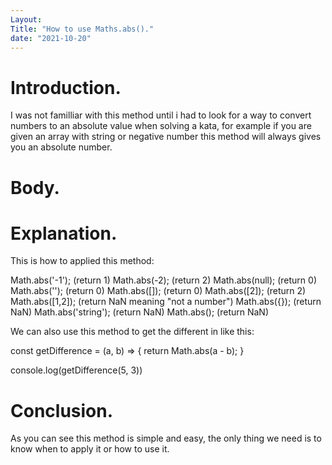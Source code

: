 ```yaml
---
Layout: 
Title: "How to use Maths.abs()."
date: "2021-10-20"
---
```


# Introduction.

I was not familliar with this method until i had to look for a way to convert numbers to an absolute value when solving a kata, for example if you are given an array with string or negative number this method will always gives you an absolute number.

# Body.

# Explanation.

This is how to applied this method: 

Math.abs('-1');   (return 1)
Math.abs(-2);       (return 2)
Math.abs(null);      (return 0)
Math.abs('');        (return 0)
Math.abs([]);        (return 0)
Math.abs([2]);       (return 2)
Math.abs([1,2]);     (return NaN meaning "not a number")
Math.abs({});        (return NaN)
Math.abs('string');  (return NaN)
Math.abs();          (return NaN)


We can also use this method to get the different in like this:

const getDifference = (a, b) => {
    return Math.abs(a - b);
} 

console.log(getDifference(5, 3))



# Conclusion.

As you can see this method is simple and easy, the only thing we need is to know when to apply it or how to use it.